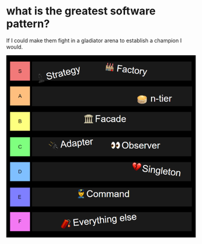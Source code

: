 # what is the greatest software pattern?

If I could make them fight in a gladiator arena to establish a champion I would.

![tiers image](tiers.png?raw=true "tiers image")

